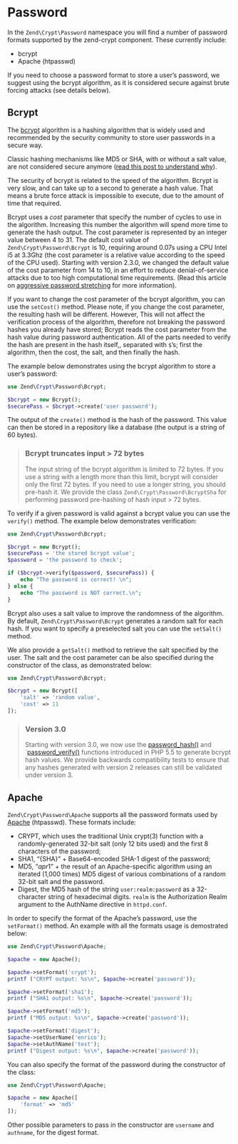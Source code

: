 # Password

In the `Zend\Crypt\Password` namespace you will find a number of password
formats supported by the zend-crypt component. These currently include:

- bcrypt
- Apache (htpasswd)

If you need to choose a password format to store a user’s password, we suggest
using the bcrypt algorithm, as it is considered secure against brute forcing
attacks (see details below).

## Bcrypt

The [bcrypt](http://en.wikipedia.org/wiki/Bcrypt) algorithm is a hashing algorithm
that is widely used and recommended by the security community to store user
passwords in a secure way.

Classic hashing mechanisms like MD5 or SHA, with or without a salt value, are
not considered secure anymore ([read this post to understand
why](http://codahale.com/how-to-safely-store-a-password/)).

The security of bcrypt is related to the speed of the algorithm. Bcrypt is very
slow, and can take up to a second to generate a hash value. That means a brute
force attack is impossible to execute, due to the amount of time that required.

Bcrypt uses a *cost* parameter that specify the number of cycles to use in the
algorithm. Increasing this number the algorithm will spend more time to generate
the hash output. The cost parameter is represented by an integer value between 4
to 31. The default cost value of `Zend\Crypt\Password\Bcrypt` is 10, requiring
around 0.07s using a CPU Intel i5 at 3.3Ghz (the cost parameter is a relative
value according to the speed of the CPU used). Starting with version 2.3.0, we
changed the default value of the cost parameter from 14 to 10, in an effort to
reduce denial-of-service attacks due to too high computational time
requirements. (Read this article on [aggressive password stretching](http://timoh6.github.io/2013/11/26/Aggressive-password-stretching.html)
for more information).

If you want to change the cost parameter of the bcrypt algorithm, you can use
the `setCost()` method. Please note, if you change the cost parameter, the
resulting hash will be different. However, This will not affect the verification
process of the algorithm, therefore not breaking the password hashes you already
have stored; Bcrypt reads the cost parameter from the hash value during password
authentication. All of the parts needed to verify the hash are present in the
hash itself,, separated with `$`’s; first the algorithm, then the cost, the
salt, and then finally the hash.

The example below demonstrates using the bcrypt algorithm to store a user’s password:

```php
use Zend\Crypt\Password\Bcrypt;

$bcrypt = new Bcrypt();
$securePass = $bcrypt->create('user password');
```

The output of the `create()` method is the hash of the password. This value can
then be stored in a repository like a database (the output is a string of 60
bytes).

> ### Bcrypt truncates input > 72 bytes
>
> The input string of the bcrypt algorithm is limited to 72 bytes. If you use a
> string with a length more than this limit, bcrypt will consider only the first
> 72 bytes. If you need to use a longer string, you should pre-hash it.
> We provide the class `Zend\Crypt\Password\BcryptSha` for performing
> password pre-hashing of hash input &gt; 72 bytes.

To verify if a given password is valid against a bcrypt value you can use the
`verify()` method. The example below demonstrates verification:

```php
use Zend\Crypt\Password\Bcrypt;

$bcrypt = new Bcrypt();
$securePass = 'the stored bcrypt value';
$password = 'the password to check';

if ($bcrypt->verify($password, $securePass)) {
    echo "The password is correct! \n";
} else {
    echo "The password is NOT correct.\n";
}
```

Bcrypt also uses a salt value to improve the randomness of the algorithm.
By default, `Zend\Crypt\Password\Bcrypt` generates a random salt for
each hash. If you want to specify a preselected salt you can use the `setSalt()`
method.

We also provide a `getSalt()` method to retrieve the salt specified by the user.
The salt and the cost parameter can be also specified during the constructor of
the class, as demonstrated below:

```php
use Zend\Crypt\Password\Bcrypt;

$bcrypt = new Bcrypt([
    'salt' => 'random value',
    'cost' => 11
]);
```

> ### Version 3.0
>
> Starting with version 3.0, we now use the [password_hash()](http://php.net/password_hash)
> and `[password_verify()](http://php.net/password_verify) functions introduced
> in PHP 5.5 to generate bcrypt hash values. We provide backwards
> compatibility tests to ensure that any hashes generated with version 2
> releases can still be validated under version 3.

## Apache

`Zend\Crypt\Password\Apache` supports all the password formats used by
[Apache](http://httpd.apache.org/docs/2.2/misc/password_encryptions.html)
(htpasswd). These formats include:

- CRYPT, which uses the traditional Unix crypt(3) function with a
  randomly-generated 32-bit salt (only 12 bits used) and the first 8 characters
  of the password;
- SHA1, “{SHA}” + Base64-encoded SHA-1 digest of the password;
- MD5, “$apr1$” + the result of an Apache-specific algorithm using an iterated
  (1,000 times) MD5 digest of various combinations of a random 32-bit salt and
  the password.
- Digest, the MD5 hash of the string `user:realm:password` as a 32-character
  string of hexadecimal digits. `realm` is the Authorization Realm argument to
  the AuthName directive in `httpd.conf`.

In order to specify the format of the Apache’s password, use the `setFormat()`
method. An example with all the formats usage is demostrated below:

```php
use Zend\Crypt\Password\Apache;

$apache = new Apache();

$apache->setFormat('crypt');
printf ("CRYPT output: %s\n", $apache->create('password'));

$apache->setFormat('sha1');
printf ("SHA1 output: %s\n", $apache->create('password'));

$apache->setFormat('md5');
printf ("MD5 output: %s\n", $apache->create('password'));

$apache->setFormat('digest');
$apache->setUserName('enrico');
$apache->setAuthName('test');
printf ("Digest output: %s\n", $apache->create('password'));
```

You can also specify the format of the password during the constructor of the class:

```php
use Zend\Crypt\Password\Apache;

$apache = new Apache([
    'format' => 'md5'
]);
```

Other possible parameters to pass in the constructor are `username` and `authname`,
for the digest format.
